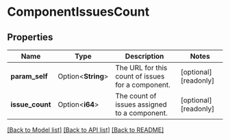 # ComponentIssuesCount

## Properties

Name | Type | Description | Notes
------------ | ------------- | ------------- | -------------
**param_self** | Option<**String**> | The URL for this count of issues for a component. | [optional][readonly]
**issue_count** | Option<**i64**> | The count of issues assigned to a component. | [optional][readonly]

[[Back to Model list]](../README.md#documentation-for-models) [[Back to API list]](../README.md#documentation-for-api-endpoints) [[Back to README]](../README.md)


